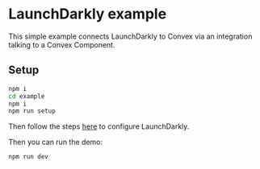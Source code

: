 # LaunchDarkly example

This simple example connects LaunchDarkly to Convex via an integration talking
to a Convex Component.

## Setup

```sh
npm i
cd example
npm i
npm run setup
```

Then follow the steps [here](../README.md#configure-the-launchdarkly-integration)
to configure LaunchDarkly.

Then you can run the demo:

```sh
npm run dev
```
